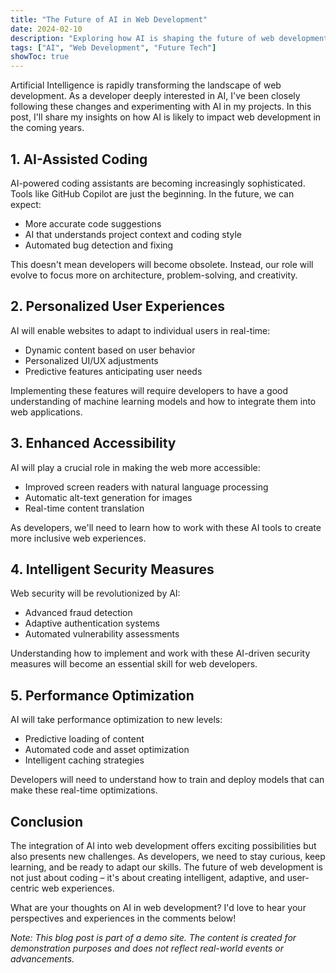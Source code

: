 ```yaml
---
title: "The Future of AI in Web Development"
date: 2024-02-10
description: "Exploring how AI is shaping the future of web development and what developers need to know"
tags: ["AI", "Web Development", "Future Tech"]
showToc: true
---
```


Artificial Intelligence is rapidly transforming the landscape of web development. As a developer deeply interested in AI, I've been closely following these changes and experimenting with AI in my projects. In this post, I'll share my insights on how AI is likely to impact web development in the coming years.

## 1. AI-Assisted Coding

AI-powered coding assistants are becoming increasingly sophisticated. Tools like GitHub Copilot are just the beginning. In the future, we can expect:

- More accurate code suggestions
- AI that understands project context and coding style
- Automated bug detection and fixing

This doesn't mean developers will become obsolete. Instead, our role will evolve to focus more on architecture, problem-solving, and creativity.

## 2. Personalized User Experiences

AI will enable websites to adapt to individual users in real-time:

- Dynamic content based on user behavior
- Personalized UI/UX adjustments
- Predictive features anticipating user needs

Implementing these features will require developers to have a good understanding of machine learning models and how to integrate them into web applications.

## 3. Enhanced Accessibility

AI will play a crucial role in making the web more accessible:

- Improved screen readers with natural language processing
- Automatic alt-text generation for images
- Real-time content translation

As developers, we'll need to learn how to work with these AI tools to create more inclusive web experiences.

## 4. Intelligent Security Measures

Web security will be revolutionized by AI:

- Advanced fraud detection
- Adaptive authentication systems
- Automated vulnerability assessments

Understanding how to implement and work with these AI-driven security measures will become an essential skill for web developers.

## 5. Performance Optimization

AI will take performance optimization to new levels:

- Predictive loading of content
- Automated code and asset optimization
- Intelligent caching strategies

Developers will need to understand how to train and deploy models that can make these real-time optimizations.

## Conclusion

The integration of AI into web development offers exciting possibilities but also presents new challenges. As developers, we need to stay curious, keep learning, and be ready to adapt our skills. The future of web development is not just about coding – it's about creating intelligent, adaptive, and user-centric web experiences.

What are your thoughts on AI in web development? I'd love to hear your perspectives and experiences in the comments below!

*Note: This blog post is part of a demo site. The content is created for demonstration purposes and does not reflect real-world events or advancements.*